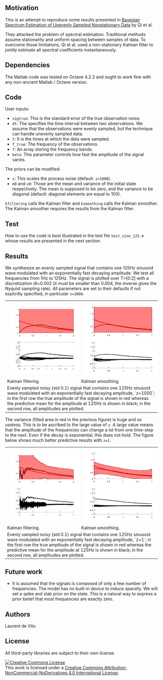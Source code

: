 ## Motivation
This is an attempt to reproduce some results presented in
[Bayesian Spectrum Estimation of Unevenly Sampled Nonstationary Data](https://affect.media.mit.edu/pdfs/02.qi-minka-picard.pdf)
by Qi et al.

They attacked the problem of spectral estimation.
Traditional methods assume stationarity and uniform spacing
between samples of data.
To overcome those limitations, Qi et al.
used a non-stationary Kalman filter
to jointly estimate all spectral coefficients instantaneously.


## Dependencies
The Matlab code was tested on Octave 4.2.2 and ought to work fine with
any non-ancient Matlab / Octave version.

## Code
User inputs:

* `sigtrue`: This is the standard error of the true observation noise.
* `dt`: The specifies the time interval between two observations.
We assume that the observations were evenly sampled, but the technique
can handle unevenly sampled data.
* `t`: It is the times at which the data were sampled.
* `f_true`: The frequency of the observations.
* `f`: An array storing the frequency bands.
* `beta`: This parameter controls how fast the amplitude of the signal varies.

The priors can be modified:

* `z`: This scales the process noise (default: `z=1000`).
* `m0` and `v0`: Those are the mean and variance of the initial state respectively.
The mean is supposed to be zero, and the variance to be diagonal (default: diagonal
elements are equal to 100).

`kfiltering` calls the Kalman filter and `ksmoothing` calls the Kalman smoother.
The Kalman smoother requires the results from the Kalman filter.

## Test

How to use the code is best illustrated in the test file `test_sine_125.m` whose results are presented in the next section.

## Results
We synthesize an evenly sampled signal that contains one 125Hz sinusoid wave modulated
with an exponentially fast decaying amplitude.
We test all frequencies from 1Hz to 125Hz. The signal is plotted over T=[0:2]
with a discretization dt=0.002 (it must be smaller than 0.004, the inverse gives the Nyquist sampling rate).
All parameters are set to their defaults if not explicitly specified, in particular `z=1000`.

<table>
  <tr>
    <td><img src="test_noisy_sine_125_z_1000_filtering.png" width="400" hspace="10" /></td>
    <td><img src="test_noisy_sine_125_z_1000_smoothing.png" width="400" hspace="10" /></td>
  </tr>
  <tr>
    <td>Kalman filtering.</td>
    <td>Kalman smoothing.</td>
  </tr>
  <tr>
    <td colspan="2">Evenly sampled noisy (std 0.1) signal that contains one 125Hz sinusoid wave modulated with an exponentially fast decaying amplitude, `z=1000`; in the first row  the true amplitude of the signal is shown in red whereas the predictive mean for the amplitude at 125Hz is shown in black; in the second row, all amplitudes are plotted.  </td>
  </tr>
</table>

The variance (filled area in red in the previous figure) is huge and so useless. This is to be ascribed to the large value of `z`.
A large value means that the amplitude of the frequencies can change a lot from one time-step to the next. Even if the
decay is exponential, this does not hold. The figure below shows much better predictive results with `z=1`.

<table>
  <tr>
    <td><img src="test_noisy_sine_125_z_1_filtering.png" width="400" hspace="10" /></td>
    <td><img src="test_noisy_sine_125_z_1_smoothing.png" width="400" hspace="10" /></td>
  </tr>
  <tr>
    <td>Kalman filtering.</td>
    <td>Kalman smoothing.</td>
  </tr>
  <tr>
    <td colspan="2">Evenly sampled noisy (std 0.1) signal that contains one 125Hz sinusoid wave modulated with an exponentially fast decaying amplitude, `z=1`; in the first row  the true amplitude of the signal is shown in red whereas the predictive mean for the amplitude at 125Hz is shown in black; in the second row, all amplitudes are plotted.</td>
  </tr>
</table>

## Future work
* It is assumed that the signals is composed of only a few number of frequencies.
The model has no built-in device to induce sparsity. We will set a spike and slab prior
on the state. This is a natural way to express a prior belief that most
frequencies are exactly zero.

## Authors
Laurent de Vito

## License
All third-party libraries are subject to their own license.

<a rel="license" href="http://creativecommons.org/licenses/by-nc-nd/4.0/"><img alt="Creative Commons License" style="border-width:0" src="https://i.creativecommons.org/l/by-nc-nd/4.0/88x31.png" /></a><br />This work is licensed under a <a rel="license" href="http://creativecommons.org/licenses/by-nc-nd/4.0/">Creative Commons Attribution-NonCommercial-NoDerivatives 4.0 International License</a>.
